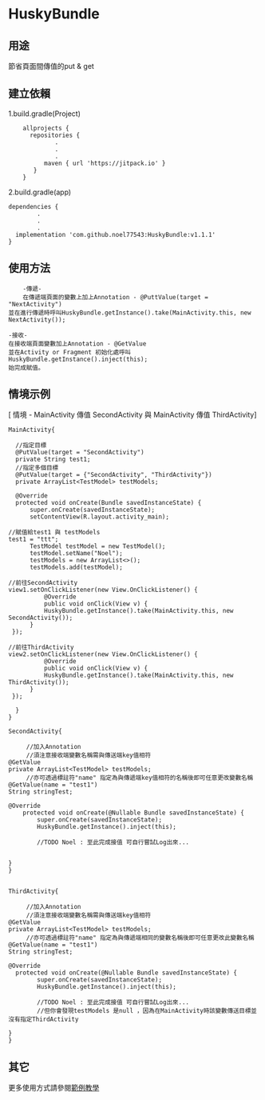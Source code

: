# HuskyBundle


## 用途

   節省頁面間傳值的put & get


## 建立依賴


1.build.gradle(Project)

		allprojects {
  		  repositories {
	       		 .
	      		 .
	      		 .
	      	  maven { url 'https://jitpack.io' }
 		   }
		}



2.build.gradle(app)

	dependencies {
  		  	.
  		  	.
   			.
  	  implementation 'com.github.noel77543:HuskyBundle:v1.1.1'
	}




## 使用方法

        -傳遞-
        在傳遞端頁面的變數上加上Annotation - @PuttValue(target = "NextActivity")
	並在進行傳遞時呼叫HuskyBundle.getInstance().take(MainActivity.this, new NextActivity());
	
	-接收-
	在接收端頁面變數加上Annotation - @GetValue
	並在Activity or Fragment 初始化處呼叫 
	HuskyBundle.getInstance().inject(this);
	始完成賦值。




## 情境示例



[ 情境 - MainActivity 傳值 SecondActivity  與 MainActivity 傳值 ThirdActivity]

    MainActivity{

      //指定目標
      @PutValue(target = "SecondActivity")
      private String test1;
      //指定多個目標
      @PutValue(target = {"SecondActivity", "ThirdActivity"})
      private ArrayList<TestModel> testModels;

      @Override
      protected void onCreate(Bundle savedInstanceState) {
          super.onCreate(savedInstanceState);
          setContentView(R.layout.activity_main);

	//賦值給test1 與 testModels
	test1 = "ttt";
          TestModel testModel = new TestModel();
          testModel.setName("Noel");
          testModels = new ArrayList<>();
          testModels.add(testModel);	
	
	//前往SecondActivity
	view1.setOnClickListener(new View.OnClickListener() {
              @Override
              public void onClick(View v) {
	          HuskyBundle.getInstance().take(MainActivity.this, new SecondActivity());
	      }
	 });
	 
	//前往ThirdActivity    
	view2.setOnClickListener(new View.OnClickListener() {
              @Override
              public void onClick(View v) {
	          HuskyBundle.getInstance().take(MainActivity.this, new ThirdActivity());
	      }
	 });   
	    
      }
    }

    SecondActivity{
	
         //加入Annotation
         //須注意接收端變數名稱需與傳送端key值相符  
	@GetValue
	private ArrayList<TestModel> testModels;
         //亦可透過標註符"name" 指定為與傳遞端key值相符的名稱後即可任意更改變數名稱
	@GetValue(name = "test1")
	String stringTest;
	
	@Override
	    protected void onCreate(@Nullable Bundle savedInstanceState) {
	        super.onCreate(savedInstanceState);
	        HuskyBundle.getInstance().inject(this);
	      
	        //TODO Noel : 至此完成接值 可自行嘗試Log出來...

	
	}
    }


    ThirdActivity{

         //加入Annotation
         //須注意接收端變數名稱需與傳送端key值相符  
	@GetValue
	private ArrayList<TestModel> testModels;
         //亦可透過標註符"name" 指定為與傳遞端相同的變數名稱後即可任意更改此變數名稱
	@GetValue(name = "test1")
	String stringTest;
	
	@Override
	  protected void onCreate(@Nullable Bundle savedInstanceState) {
	        super.onCreate(savedInstanceState);
	        HuskyBundle.getInstance().inject(this);
	      
	        //TODO Noel : 至此完成接值 可自行嘗試Log出來... 
	        //但你會發現testModels 是null ，因為在MainActivity時該變數傳送目標並沒有指定ThirdActivity

	}
    }	
	
	
	
	
	
	



## 其它

更多使用方式請參閱[範例教學](https://github.com/noel77543/Demo_HuskyBundle)
	
	

	
	
